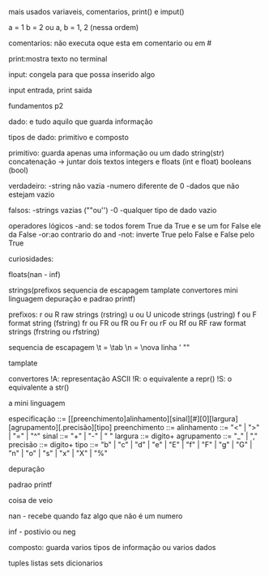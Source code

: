 mais usados
variaveis, comentarios, print() e imput()

a = 1
b = 2
ou
a, b = 1, 2 (nessa ordem)

comentarios: não executa oque esta em comentario ou em #

print:mostra texto no terminal

input: congela para que possa inserido algo

input entrada, print saida

fundamentos p2

dado: e tudo aquilo que guarda informação 

tipos de dado: primitivo e composto

primitivo: guarda apenas uma informação ou um dado
string(str)
concatenação -> juntar dois textos
integers e floats (int e float)
booleans (bool)

verdadeiro:
-string não vazia
-numero diferente de 0
-dados que não estejam vazio

falsos:
-strings vazias (""ou'')
-0
-qualquer tipo de dado vazio

operadores lógicos
-and: se todos forem True da True e se um for False ele da False
-or:ao contrario do and
-not: inverte True pelo False e False pelo True

curiosidades:

floats(nan - inf)

strings(prefixos sequencia de escapagem tamplate convertores mini linguagem depuração e padrao printf)

prefixos:
r ou R raw strings (rstring)
u ou U unicode strings (ustring)
f ou F format string (fstring)
fr ou FR ou fR ou Fr ou rF ou Rf ou RF raw format strings (frstring ou rfstring)

sequencia de escapagem
\t = \tab \n = \nova linha \' \""

tamplate

convertores
!A: representação ASCII
!R: o equivalente a repr()
!S: o equivalente a str()

a mini linguagem

especificação   ::=  [[preenchimento]alinhamento][sinal][#][0][largura][agrupamento][.precisão][tipo]
preenchimento   ::=  <qualquer caractere>
alinhamento     ::=  "<" | ">" | "=" | "^"
sinal           ::=  "+" | "-" | " "
largura         ::=  digito+
agrupamento     ::=  "_" | ","
precisão        ::=  digito+
tipo            ::=  "b" | "c" | "d" | "e" | "E" | "f" | "F" | "g" | "G" | "n" | "o" | "s" | "x" | "X" | "%"

depuração 

padrao printf

coisa de veio


nan - recebe quando faz algo que não é um numero

inf - postivio ou neg


composto: guarda varios tipos de informação ou varios dados

tuples
listas
sets
dicionarios